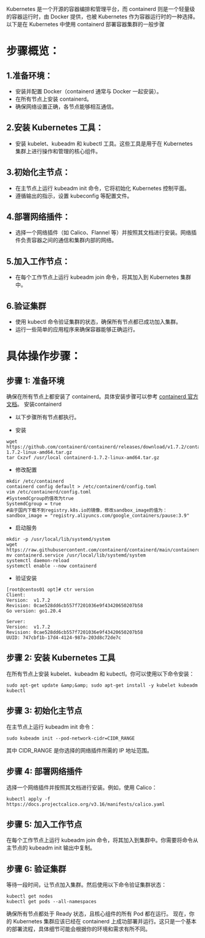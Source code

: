 Kubernetes 是一个开源的容器编排和管理平台，而 containerd 则是一个轻量级的容器运行时，由 Docker 提供，也被 Kubernetes 作为容器运行时的一种选择。以下是在 Kubernetes 中使用 containerd 部署容器集群的一般步骤

步骤概览：
=
1.准备环境：
-
- 安装并配置 Docker（containerd 通常与 Docker 一起安装）。
- 在所有节点上安装 containerd。
- 确保网络设置正确，各节点能够相互通信。

2.安装 Kubernetes 工具：
-
- 安装 kubelet、kubeadm 和 kubectl 工具。这些工具是用于在 Kubernetes 集群上进行操作和管理的核心组件。

3.初始化主节点：
-
- 在主节点上运行 kubeadm init 命令，它将初始化 Kubernetes 控制平面。
- 遵循输出的指示，设置 kubeconfig 等配置文件。

4.部署网络插件：
- 
- 选择一个网络插件（如 Calico、Flannel 等）并按照其文档进行安装。网络插件负责容器之间的通信和集群内部的网络。

5.加入工作节点：
-
- 在每个工作节点上运行 kubeadm join 命令，将其加入到 Kubernetes 集群中。

6.验证集群
-
- 使用 kubectl 命令验证集群的状态，确保所有节点都已成功加入集群。
- 运行一些简单的应用程序来确保容器能够正确运行。

具体操作步骤：
=
步骤 1: 准备环境
-
确保在所有节点上都安装了 containerd。具体安装步骤可以参考 [containerd 官方文档](https://containerd.io)。
安装containerd
- 以下步骤所有节点都执行。

- 安装
```shell
wget https://github.com/containerd/containerd/releases/download/v1.7.2/containerd-1.7.2-linux-amd64.tar.gz
tar Cxzvf /usr/local containerd-1.7.2-linux-amd64.tar.gz
```
- 修改配置
```shell
mkdir /etc/containerd
containerd config default > /etc/containerd/config.toml
vim /etc/containerd/config.toml
#SystemdCgroup的值改为true
SystemdCgroup = true
#由于国内下载不到registry.k8s.io的镜像，修改sandbox_image的值为：
sandbox_image = "registry.aliyuncs.com/google_containers/pause:3.9"
```
- 启动服务
```shell
mkdir -p /usr/local/lib/systemd/system
wget https://raw.githubusercontent.com/containerd/containerd/main/containerd.service
mv containerd.service /usr/local/lib/systemd/system
systemctl daemon-reload
systemctl enable --now containerd
```
- 验证安装
```shell
[root@centos01 opt]# ctr version
Client:
Version:  v1.7.2
Revision: 0cae528dd6cb557f7201036e9f43420650207b58
Go version: go1.20.4

Server:
Version:  v1.7.2
Revision: 0cae528dd6cb557f7201036e9f43420650207b58
UUID: 747cbf1b-17d4-4124-987a-203d8c72de7c
```

步骤 2: 安装 Kubernetes 工具
-
在所有节点上安装 kubelet、kubeadm 和 kubectl。你可以使用以下命令安装：
```shell
sudo apt-get update &amp;&amp; sudo apt-get install -y kubelet kubeadm kubectl
```

步骤 3: 初始化主节点
-
在主节点上运行 kubeadm init 命令：
```shell
sudo kubeadm init --pod-network-cidr=CIDR_RANGE
```

其中 CIDR_RANGE 是你选择的网络插件所需的 IP 地址范围。

步骤 4: 部署网络插件
-
选择一个网络插件并按照其文档进行安装。例如，使用 Calico：
```shell
kubectl apply -f https://docs.projectcalico.org/v3.16/manifests/calico.yaml
```

步骤 5: 加入工作节点
-
在每个工作节点上运行 kubeadm join 命令，将其加入到集群中。你需要将命令从主节点的 kubeadm init 输出中复制。

步骤 6: 验证集群
-
等待一段时间，让节点加入集群。然后使用以下命令验证集群状态：

```shell
kubectl get nodes
kubectl get pods --all-namespaces
```

确保所有节点都处于 Ready 状态，且核心组件的所有 Pod 都在运行。
现在，你的 Kubernetes 集群应该已经在 containerd 上成功部署并运行。这只是一个基本的部署流程，具体细节可能会根据你的环境和需求有所不同。